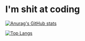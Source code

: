 # I'm shit at coding

[![Anurag's GitHub stats](https://github-readme-stats.vercel.app/api?username=ffowotw)](https://github.com/anuraghazra/github-readme-stats)

[![Top Langs](https://github-readme-stats.vercel.app/api/top-langs/?username=ffowotw)](https://github.com/anuraghazra/github-readme-stats)
